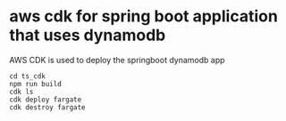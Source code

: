 # aws cdk for spring boot application that uses dynamodb

AWS CDK is used to deploy the springboot dynamodb app
``` no-highlight
cd ts_cdk
npm run build
cdk ls
cdk deploy fargate
cdk destroy fargate
```